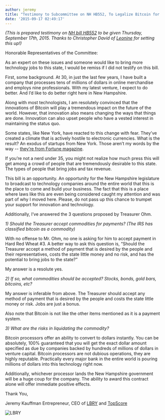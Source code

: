 ```yaml
---
author: jeremy
title: "Testimony to Subcommittee on NH HB552, To Legalize Bitcoin for Payments of Taxes and Fees"
date: '2015-09-17 02:49:17'
---
```


*(This is prepared testimony on [NH bill HB552](http://www.gencourt.state.nh.us/legislation/2015/HB0552.html) to be given Thursday, September 17th, 2015. Thanks to Christopher David of [Leonine](http://leonine.io/) for setting this up!)*

Honorable Representatives of the Committee:

As an expert on these issues and someone would like to bring more technology jobs to this state, I would be remiss if I did not testify on this bill.

First, some background. At 30, in just the last few years, I have built a company that processes tens of millions of dollars in online merchandise and employs nine professionals. With my latest venture, I expect to do better. And I’d like to do better right here in New Hampshire.

Along with most technologists, I am resolutely convinced that the innovations of Bitcoin will play a tremendous impact on the future of the world. However, that innovation also means changing the ways that things are done. Innovation can also upset people who have a vested interest in maintaining the status quo.

Some states, like New York, have reacted to this change with fear. They’ve created a climate that is actively hostile to electronic currencies. What is the result? An exodus of startups from New York. Those aren’t my words by the way -- [they’re from Fortune magazine](http://fortune.com/2015/08/14/bitcoin-startups-leave-new-york-bitlicense/).

If you’re not a nerd under 35, you might not realize how much press this will get among a crowd of people that are tremendously desirable to this state. The types of people that bring jobs and tax revenue.

This bill is an opportunity. An opportunity for the New Hampshire legislature to broadcast to technology companies around the entire world that this is the place to come and build your business. The fact that this is a place where laws like this are even being considered caught my attention and was part of why I moved here. Please, do not pass up this chance to trumpet your support for innovation and technology.

Additionally, I’ve answered the 3 questions proposed by Treasurer Ohm.

*1) Should the Treasurer accept commodities for payments? (The IRS has classified bitcoin as a commodity)*

With no offense to Mr. Ohm, no one is asking for him to accept payment in Hard Red Wheat #3. A better way to ask this question is, “Should the Treasurer accept a method of payment that is desired by the people and their representatives, costs the state little money and no risk, and has the potential to bring jobs to the state?”

My answer is a resolute yes.

*2) If so, what commodities should be accepted? Stocks, bonds, gold bars, bitcoins, etc?*

My answer is inferable from above. The Treasurer should accept any method of payment that is desired by the people and costs the state little money or risk. Jobs are just a bonus.

Also note that Bitcoin is not like the other items mentioned as it is a payment system.

*3) What are the risks in liquidating the commodity?*

Bitcoin processors offer an ability to convert to dollars instantly. You can be absolutely, 100% guaranteed that you will get the exact dollar amount specified as due by companies backed by hundreds of millions of dollars in venture capital. Bitcoin processors are not dubious operations, they are highly reputable. Practically every major bank in the entire world is pouring millions of dollars into this technology right now.

Additionally, whichever processor lands the New Hampshire government will be a huge coup for the company. The ability to award this contract alone will offer immediate positive effects.


Thank You,

Jeremy Kauffman
Entrepreneur, CEO of [LBRY](http://lbry.io) and [TopScore](http://usetopscore.com)

![LBRY](http://lbry.io/img/header-logo-dark.png)
